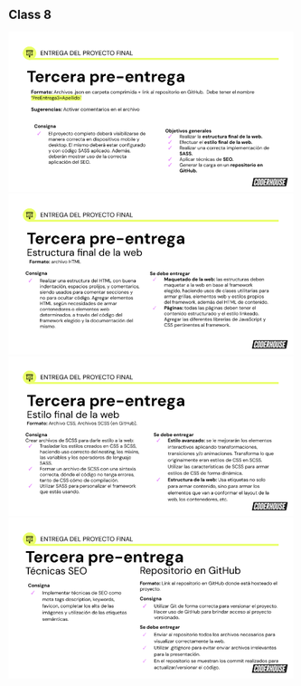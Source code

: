 ## Class 8

![image](/challenges_descriptions/assets/challenge-3-1.png)
![image](/challenges_descriptions/assets/challenge-3-2.png)
![image](/challenges_descriptions/assets/challenge-3-3.png)
![image](/challenges_descriptions/assets/challenge-3-4.png)
